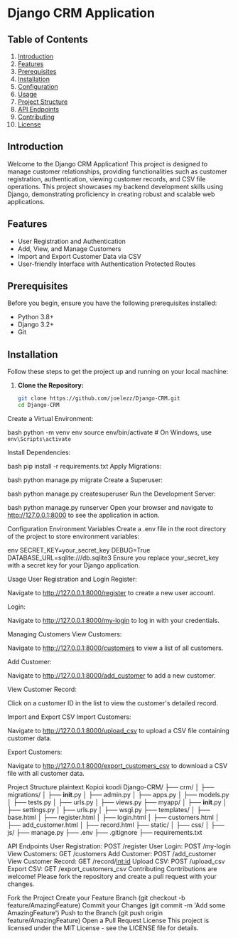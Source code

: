 # Django CRM Application

## Table of Contents
1. [Introduction](#introduction)
2. [Features](#features)
3. [Prerequisites](#prerequisites)
4. [Installation](#installation)
5. [Configuration](#configuration)
6. [Usage](#usage)
7. [Project Structure](#project-structure)
8. [API Endpoints](#api-endpoints)
9. [Contributing](#contributing)
10. [License](#license)

## Introduction

Welcome to the Django CRM Application! This project is designed to manage customer relationships, providing functionalities such as customer registration, authentication, viewing customer records, and CSV file operations. This project showcases my backend development skills using Django, demonstrating proficiency in creating robust and scalable web applications.

## Features

- User Registration and Authentication
- Add, View, and Manage Customers
- Import and Export Customer Data via CSV
- User-friendly Interface with Authentication Protected Routes

## Prerequisites

Before you begin, ensure you have the following prerequisites installed:

- Python 3.8+
- Django 3.2+
- Git

## Installation

Follow these steps to get the project up and running on your local machine:

1. **Clone the Repository:**

   ```bash
   git clone https://github.com/joelezz/Django-CRM.git
   cd Django-CRM
Create a Virtual Environment:

bash
python -m venv env
source env/bin/activate  # On Windows, use `env\Scripts\activate`

Install Dependencies:

bash
pip install -r requirements.txt
Apply Migrations:

bash
python manage.py migrate
Create a Superuser:

bash
python manage.py createsuperuser
Run the Development Server:

bash
python manage.py runserver
Open your browser and navigate to http://127.0.0.1:8000 to see the application in action.

Configuration
Environment Variables
Create a .env file in the root directory of the project to store environment variables:

env
SECRET_KEY=your_secret_key
DEBUG=True
DATABASE_URL=sqlite:///db.sqlite3
Ensure you replace your_secret_key with a secret key for your Django application.

Usage
User Registration and Login
Register:

Navigate to http://127.0.0.1:8000/register to create a new user account.

Login:

Navigate to http://127.0.0.1:8000/my-login to log in with your credentials.

Managing Customers
View Customers:

Navigate to http://127.0.0.1:8000/customers to view a list of all customers.

Add Customer:

Navigate to http://127.0.0.1:8000/add_customer to add a new customer.

View Customer Record:

Click on a customer ID in the list to view the customer's detailed record.

Import and Export CSV
Import Customers:

Navigate to http://127.0.0.1:8000/upload_csv to upload a CSV file containing customer data.

Export Customers:

Navigate to http://127.0.0.1:8000/export_customers_csv to download a CSV file with all customer data.

Project Structure
plaintext
Kopioi koodi
Django-CRM/
├── crm/
│   ├── migrations/
│   ├── __init__.py
│   ├── admin.py
│   ├── apps.py
│   ├── models.py
│   ├── tests.py
│   ├── urls.py
│   ├── views.py
├── myapp/
│   ├── __init__.py
│   ├── settings.py
│   ├── urls.py
│   ├── wsgi.py
├── templates/
│   ├── base.html
│   ├── register.html
│   ├── login.html
│   ├── customers.html
│   ├── add_customer.html
│   ├── record.html
├── static/
│   ├── css/
│   ├── js/
├── manage.py
├── .env
├── .gitignore
├── requirements.txt

API Endpoints
User Registration: POST /register
User Login: POST /my-login
View Customers: GET /customers
Add Customer: POST /add_customer
View Customer Record: GET /record/<int:id>
Upload CSV: POST /upload_csv
Export CSV: GET /export_customers_csv
Contributing
Contributions are welcome! Please fork the repository and create a pull request with your changes.

Fork the Project
Create your Feature Branch (git checkout -b feature/AmazingFeature)
Commit your Changes (git commit -m 'Add some AmazingFeature')
Push to the Branch (git push origin feature/AmazingFeature)
Open a Pull Request
License
This project is licensed under the MIT License - see the LICENSE file for details.
